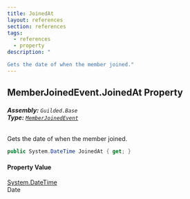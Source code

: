```yaml
---
title: JoinedAt
layout: references
section: references
tags:
  - references
  - property
description: "

Gets the date of when the member joined."
---
```


## MemberJoinedEvent.JoinedAt Property
###### **Assembly:** `Guilded.Base`<br/>**Type:** [`MemberJoinedEvent`](MemberJoinedEvent.md 'Guilded.Base.Events.MemberJoinedEvent')

Gets the date of when the member joined.

```csharp
public System.DateTime JoinedAt { get; }
```

#### Property Value
[System.DateTime](https://docs.microsoft.com/en-us/dotnet/api/System.DateTime 'System.DateTime')  
Date